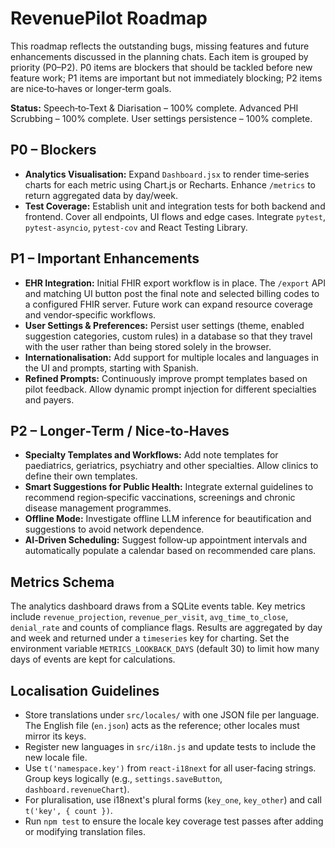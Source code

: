 # RevenuePilot Roadmap

This roadmap reflects the outstanding bugs, missing features and future enhancements discussed in the planning chats.  Each item is grouped by priority (P0–P2).  P0 items are blockers that should be tackled before new feature work; P1 items are important but not immediately blocking; P2 items are nice‑to‑haves or longer‑term goals.

**Status:** Speech‑to‑Text & Diarisation – 100% complete. Advanced PHI Scrubbing – 100% complete. User settings persistence – 100% complete.

## P0 – Blockers

- **Analytics Visualisation:** Expand `Dashboard.jsx` to render time‑series charts for each metric using Chart.js or Recharts.  Enhance `/metrics` to return aggregated data by day/week.
- **Test Coverage:** Establish unit and integration tests for both backend and frontend.  Cover all endpoints, UI flows and edge cases.  Integrate `pytest`, `pytest‑asyncio`, `pytest‑cov` and React Testing Library.

## P1 – Important Enhancements

- **EHR Integration:** Initial FHIR export workflow is in place. The `/export` API and matching UI button post the final note and selected billing codes to a configured FHIR server. Future work can expand resource coverage and vendor‑specific workflows.
- **User Settings & Preferences:** Persist user settings (theme, enabled suggestion categories, custom rules) in a database so that they travel with the user rather than being stored solely in the browser.
- **Internationalisation:** Add support for multiple locales and languages in the UI and prompts, starting with Spanish.
- **Refined Prompts:** Continuously improve prompt templates based on pilot feedback.  Allow dynamic prompt injection for different specialties and payers.

## P2 – Longer‑Term / Nice‑to‑Haves

- **Specialty Templates and Workflows:** Add note templates for paediatrics, geriatrics, psychiatry and other specialties.  Allow clinics to define their own templates.
- **Smart Suggestions for Public Health:** Integrate external guidelines to recommend region‑specific vaccinations, screenings and chronic disease management programmes.
- **Offline Mode:** Investigate offline LLM inference for beautification and suggestions to avoid network dependence.
- **AI‑Driven Scheduling:** Suggest follow‑up appointment intervals and automatically populate a calendar based on recommended care plans.

## Metrics Schema

The analytics dashboard draws from a SQLite events table.  Key metrics include
`revenue_projection`, `revenue_per_visit`, `avg_time_to_close`, `denial_rate`
and counts of compliance flags.  Results are aggregated by day and week and
returned under a `timeseries` key for charting.  Set the environment variable
`METRICS_LOOKBACK_DAYS` (default 30) to limit how many days of events are kept
for calculations.

## Localisation Guidelines

- Store translations under `src/locales/` with one JSON file per language. The English file (`en.json`) acts as the reference; other locales must mirror its keys.
- Register new languages in `src/i18n.js` and update tests to include the new locale file.
- Use `t('namespace.key')` from `react-i18next` for all user-facing strings. Group keys logically (e.g., `settings.saveButton`, `dashboard.revenueChart`).
- For pluralisation, use i18next's plural forms (`key_one`, `key_other`) and call `t('key', { count })`.
- Run `npm test` to ensure the locale key coverage test passes after adding or modifying translation files.

